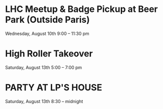 
# LHC Meetup & Badge Pickup at Beer Park (Outside Paris)
Wednesday, August 10th 9:00  – 11:30 pm

# High Roller Takeover
Saturday, August 13th 5:00 – 7:00 pm

# PARTY AT LP'S HOUSE
Saturday, August 13th 8:30 – midnight
